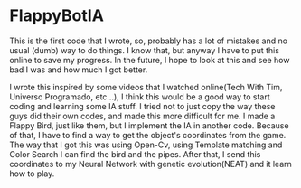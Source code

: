 # FlappyBotIA
This is the first code that I wrote, so, probably has a lot of mistakes and no usual (dumb) way to do things. 
I know that, but anyway I have to put this online to save my progress. In the future, I hope to look at this and see how bad 
I was and how much I got better. 


I wrote this inspired by some videos that I watched online(Tech With Tim, Universo Programado, etc...), I think this would be a good way 
to start coding and learning some IA stuff. I tried not to just copy the way these guys did their own codes, and made this more difficult 
for me. I made a Flappy Bird, just like them, but I implement the IA in another code. Because of that, I have to find a way to get the 
object's coordinates from the game. The way that I got this was using Open-Cv, using Template matching and Color Search I can find the 
bird and the pipes. After that, I send this coordinates to my Neural Network with genetic evolution(NEAT) and it learn how to play.
